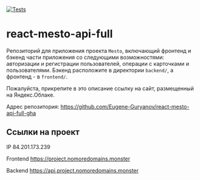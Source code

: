 [![Tests](https://github.com/Eugene-Guryanov/react-mesto-api-full-gha/actions/workflows/tests.yml/badge.svg)](https://github.com/Eugene-Guryanov/react-mesto-api-full-gha/actions/workflows/tests.yml)
# react-mesto-api-full
Репозиторий для приложения проекта `Mesto`, включающий фронтенд и бэкенд части приложения со следующими возможностями: авторизации и регистрации пользователей, операции с карточками и пользователями. Бэкенд расположите в директории `backend/`, а фронтенд - в `frontend/`. 
  
Пожалуйста, прикрепите в это описание ссылку на сайт, размещенный на Яндекс.Облаке.

Адрес репозитория: https://github.com/Eugene-Guryanov/react-mesto-api-full-gha

## Ссылки на проект

IP 84.201.173.239

Frontend https://project.nomoredomains.monster

Backend https://api.project.nomoredomains.monster
